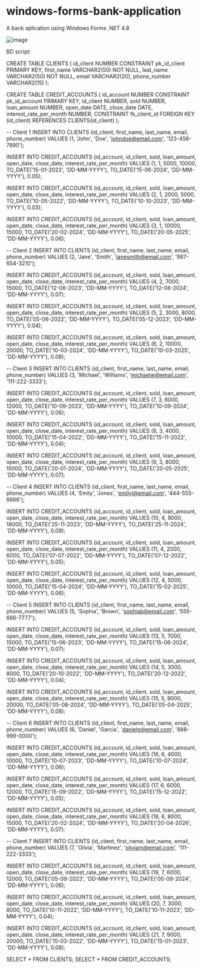 # windows-forms-bank-application
A bank aplication using Windows Forms .NET 4.8

![image](https://github.com/stefanmagu/windows-forms-bank-application/assets/123208247/c3100a25-4ac2-461f-9117-beaef3a3f073)


BD script:

CREATE TABLE CLIENTS (
    id_client NUMBER CONSTRAINT pk_id_client PRIMARY KEY,
    first_name VARCHAR2(50) NOT NULL,
    last_name VARCHAR2(50) NOT NULL,
    email VARCHAR2(20),
    phone_number VARCHAR2(15)
);


CREATE TABLE CREDIT_ACCOUNTS (
    id_account NUMBER CONSTRAINT pk_id_account PRIMARY KEY,
    id_client NUMBER,
    sold NUMBER,
    loan_amount NUMBER,
    open_date DATE,
    close_date DATE,
    interest_rate_per_month NUMBER,
    CONSTRAINT fk_client_id FOREIGN KEY (id_client) REFERENCES CLIENTS(id_client)
);


-- Client 1
INSERT INTO CLIENTS (id_client, first_name, last_name, email, phone_number)
VALUES (1, 'John', 'Doe', 'johndoe@email.com', '123-456-7890');

INSERT INTO CREDIT_ACCOUNTS (id_account, id_client, sold, loan_amount, open_date, close_date, interest_rate_per_month)
VALUES (1, 1, 5000, 10000, TO_DATE('15-01-2023', 'DD-MM-YYYY'), TO_DATE('15-06-2024', 'DD-MM-YYYY'), 0.05);

INSERT INTO CREDIT_ACCOUNTS (id_account, id_client, sold, loan_amount, open_date, close_date, interest_rate_per_month)
VALUES (2, 1, 2000, 5000, TO_DATE('10-05-2022', 'DD-MM-YYYY'), TO_DATE('10-10-2023', 'DD-MM-YYYY'), 0.03);

INSERT INTO CREDIT_ACCOUNTS (id_account, id_client, sold, loan_amount, open_date, close_date, interest_rate_per_month)
VALUES (3, 1, 10000, 15000, TO_DATE('20-02-2024', 'DD-MM-YYYY'), TO_DATE('20-05-2025', 'DD-MM-YYYY'), 0.06);

-- Client 2
INSERT INTO CLIENTS (id_client, first_name, last_name, email, phone_number)
VALUES (2, 'Jane', 'Smith', 'janesmith@email.com', '987-654-3210');

INSERT INTO CREDIT_ACCOUNTS (id_account, id_client, sold, loan_amount, open_date, close_date, interest_rate_per_month)
VALUES (4, 2, 7000, 15000, TO_DATE('12-08-2023', 'DD-MM-YYYY'), TO_DATE('12-08-2024', 'DD-MM-YYYY'), 0.07);

INSERT INTO CREDIT_ACCOUNTS (id_account, id_client, sold, loan_amount, open_date, close_date, interest_rate_per_month)
VALUES (5, 2, 3000, 8000, TO_DATE('05-06-2022', 'DD-MM-YYYY'), TO_DATE('05-12-2023', 'DD-MM-YYYY'), 0.04);

INSERT INTO CREDIT_ACCOUNTS (id_account, id_client, sold, loan_amount, open_date, close_date, interest_rate_per_month)
VALUES (6, 2, 10000, 20000, TO_DATE('10-03-2024', 'DD-MM-YYYY'), TO_DATE('10-03-2025', 'DD-MM-YYYY'), 0.08);

-- Client 3
INSERT INTO CLIENTS (id_client, first_name, last_name, email, phone_number)
VALUES (3, 'Michael', 'Williams', 'michaelw@email.com', '111-222-3333');

INSERT INTO CREDIT_ACCOUNTS (id_account, id_client, sold, loan_amount, open_date, close_date, interest_rate_per_month)
VALUES (7, 3, 6000, 12000, TO_DATE('10-09-2023', 'DD-MM-YYYY'), TO_DATE('10-09-2024', 'DD-MM-YYYY'), 0.06);

INSERT INTO CREDIT_ACCOUNTS (id_account, id_client, sold, loan_amount, open_date, close_date, interest_rate_per_month)
VALUES (8, 3, 4000, 10000, TO_DATE('15-04-2022', 'DD-MM-YYYY'), TO_DATE('15-11-2022', 'DD-MM-YYYY'), 0.04);

INSERT INTO CREDIT_ACCOUNTS (id_account, id_client, sold, loan_amount, open_date, close_date, interest_rate_per_month)
VALUES (9, 3, 8000, 15000, TO_DATE('20-01-2024', 'DD-MM-YYYY'), TO_DATE('20-05-2025', 'DD-MM-YYYY'), 0.07);

-- Client 4
INSERT INTO CLIENTS (id_client, first_name, last_name, email, phone_number)
VALUES (4, 'Emily', 'Jones', 'emilyj@email.com', '444-555-6666');

INSERT INTO CREDIT_ACCOUNTS (id_account, id_client, sold, loan_amount, open_date, close_date, interest_rate_per_month)
VALUES (10, 4, 9000, 18000, TO_DATE('25-11-2023', 'DD-MM-YYYY'), TO_DATE('25-11-2024', 'DD-MM-YYYY'), 0.09);

INSERT INTO CREDIT_ACCOUNTS (id_account, id_client, sold, loan_amount, open_date, close_date, interest_rate_per_month)
VALUES (11, 4, 2000, 6000, TO_DATE('07-07-2022', 'DD-MM-YYYY'), TO_DATE('07-12-2022', 'DD-MM-YYYY'), 0.05);

INSERT INTO CREDIT_ACCOUNTS (id_account, id_client, sold, loan_amount, open_date, close_date, interest_rate_per_month)
VALUES (12, 4, 5000, 10000, TO_DATE('15-04-2024', 'DD-MM-YYYY'), TO_DATE('15-02-2025', 'DD-MM-YYYY'), 0.06);

-- Client 5
INSERT INTO CLIENTS (id_client, first_name, last_name, email, phone_number)
VALUES (5, 'Sophia', 'Brown', 'sophiab@email.com', '555-666-7777');

INSERT INTO CREDIT_ACCOUNTS (id_account, id_client, sold, loan_amount, open_date, close_date, interest_rate_per_month)
VALUES (13, 5, 7000, 15000, TO_DATE('15-06-2023', 'DD-MM-YYYY'), TO_DATE('15-06-2024', 'DD-MM-YYYY'), 0.07);

INSERT INTO CREDIT_ACCOUNTS (id_account, id_client, sold, loan_amount, open_date, close_date, interest_rate_per_month)
VALUES (14, 5, 3000, 8000, TO_DATE('20-10-2022', 'DD-MM-YYYY'), TO_DATE('20-12-2022', 'DD-MM-YYYY'), 0.04);

INSERT INTO CREDIT_ACCOUNTS (id_account, id_client, sold, loan_amount, open_date, close_date, interest_rate_per_month)
VALUES (15, 5, 9000, 20000, TO_DATE('05-08-2024', 'DD-MM-YYYY'), TO_DATE('05-04-2025', 'DD-MM-YYYY'), 0.08);

-- Client 6
INSERT INTO CLIENTS (id_client, first_name, last_name, email, phone_number)
VALUES (6, 'Daniel', 'Garcia', 'danielg@email.com', '888-999-0000');

INSERT INTO CREDIT_ACCOUNTS (id_account, id_client, sold, loan_amount, open_date, close_date, interest_rate_per_month)
VALUES (16, 6, 4000, 10000, TO_DATE('10-07-2023', 'DD-MM-YYYY'), TO_DATE('10-07-2024', 'DD-MM-YYYY'), 0.06);

INSERT INTO CREDIT_ACCOUNTS (id_account, id_client, sold, loan_amount, open_date, close_date, interest_rate_per_month)
VALUES (17, 6, 6000, 12000, TO_DATE('15-09-2022', 'DD-MM-YYYY'), TO_DATE('15-12-2022', 'DD-MM-YYYY'), 0.05);

INSERT INTO CREDIT_ACCOUNTS (id_account, id_client, sold, loan_amount, open_date, close_date, interest_rate_per_month)
VALUES (18, 6, 8000, 15000, TO_DATE('20-02-2024', 'DD-MM-YYYY'), TO_DATE('20-04-2026', 'DD-MM-YYYY'), 0.07);

-- Client 7
INSERT INTO CLIENTS (id_client, first_name, last_name, email, phone_number)
VALUES (7, 'Olivia', 'Martinez', 'oliviam@email.com', '111-222-3333');

INSERT INTO CREDIT_ACCOUNTS (id_account, id_client, sold, loan_amount, open_date, close_date, interest_rate_per_month)
VALUES (19, 7, 6000, 12000, TO_DATE('05-09-2023', 'DD-MM-YYYY'), TO_DATE('05-09-2024', 'DD-MM-YYYY'), 0.06);

INSERT INTO CREDIT_ACCOUNTS (id_account, id_client, sold, loan_amount, open_date, close_date, interest_rate_per_month)
VALUES (20, 7, 3000, 8000, TO_DATE('10-11-2022', 'DD-MM-YYYY'), TO_DATE('10-11-2023', 'DD-MM-YYYY'), 0.04);

INSERT INTO CREDIT_ACCOUNTS (id_account, id_client, sold, loan_amount, open_date, close_date, interest_rate_per_month)
VALUES (21, 7, 9000, 20000, TO_DATE('15-03-2022', 'DD-MM-YYYY'), TO_DATE('15-01-2023', 'DD-MM-YYYY'), 0.08);

SELECT * FROM CLIENTS;
SELECT * FROM CREDIT_ACCOUNTS;
